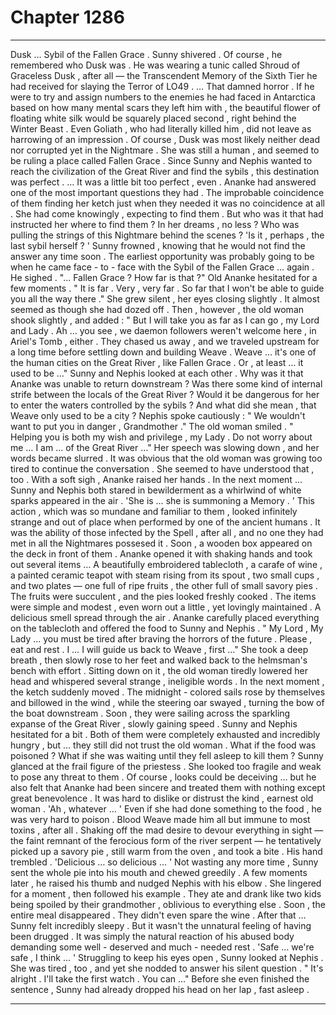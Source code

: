 
# Chapter 1286


---

Dusk … Sybil of the Fallen Grace . Sunny shivered . Of course , he remembered who Dusk was . He was wearing a tunic called Shroud of Graceless Dusk , after all — the Transcendent Memory of the Sixth Tier he had received for slaying the Terror of LO49 . … That damned horror . If he were to try and assign numbers to the enemies he had faced in Antarctica based on how many mental scars they left him with , the beautiful flower of floating white silk would be squarely placed second , right behind the Winter Beast . Even Goliath , who had literally killed him , did not leave as harrowing of an impression . Of course , Dusk was most likely neither dead nor corrupted yet in the Nightmare . She was still a human , and seemed to be ruling a place called Fallen Grace . Since Sunny and Nephis wanted to reach the civilization of the Great River and find the sybils , this destination was perfect . … It was a little bit too perfect , even . Ananke had answered one of the most important questions they had . The improbable coincidence of them finding her ketch just when they needed it was no coincidence at all . She had come knowingly , expecting to find them . But who was it that had instructed her where to find them ? In her dreams , no less ? Who was pulling the strings of this Nightmare behind the scenes ?
'Is it , perhaps , the last sybil herself ? ' Sunny frowned , knowing that he would not find the answer any time soon . The earliest opportunity was probably going to be when he came face - to - face with the Sybil of the Fallen Grace … again . He sighed . "... Fallen Grace ? How far is that ?"
Old Ananke hesitated for a few moments . " It is far . Very , very far . So far that I won't be able to guide you all the way there ."
She grew silent , her eyes closing slightly . It almost seemed as though she had dozed off . Then , however , the old woman shook slightly , and added :
" But I will take you as far as I can go , my Lord and Lady . Ah … you see , we daemon followers weren't welcome here , in Ariel's Tomb , either . They chased us away , and we traveled upstream for a long time before settling down and building Weave . Weave … it's one of the human cities on the Great River , like Fallen Grace . Or , at least … it used to be …"
Sunny and Nephis looked at each other . Why was it that Ananke was unable to return downstream ? Was there some kind of internal strife between the locals of the Great River ? Would it be dangerous for her to enter the waters controlled by the sybils ?
And what did she mean , that Weave only used to be a city ?
Nephis spoke cautiously :
" We wouldn't want to put you in danger , Grandmother ."
The old woman smiled . " Helping you is both my wish and privilege , my Lady . Do not worry about me … I am … of the Great River …"
Her speech was slowing down , and her words became slurred . It was obvious that the old woman was growing too tired to continue the conversation .
She seemed to have understood that , too . With a soft sigh , Ananke raised her hands . In the next moment …
Sunny and Nephis both stared in bewilderment as a whirlwind of white sparks appeared in the air .
'She is … she is summoning a Memory . '
This action , which was so mundane and familiar to them , looked infinitely strange and out of place when performed by one of the ancient humans . It was the ability of those infected by the Spell , after all , and no one they had met in all the Nightmares possesed it .
Soon , a wooden box appeared on the deck in front of them . Ananke opened it with shaking hands and took out several items …
A beautifully embroidered tablecloth , a carafe of wine , a painted ceramic teapot with steam rising from its spout , two small cups , and two plates — one full of ripe fruits , the other full of small savory pies . The fruits were succulent , and the pies looked freshly cooked . The items were simple and modest , even worn out a little , yet lovingly maintained .
A delicious smell spread through the air . Ananke carefully placed everything on the tablecloth and offered the food to Sunny and Nephis . " My Lord , My Lady … you must be tired after braving the horrors of the future . Please , eat and rest . I … I will guide us back to Weave , first …"
She took a deep breath , then slowly rose to her feet and walked back to the helmsman's bench with effort . Sitting down on it , the old woman tiredly lowered her head and whispered several strange , ineligible words .
In the next moment , the ketch suddenly moved . The midnight - colored sails rose by themselves and billowed in the wind , while the steering oar swayed , turning the bow of the boat downstream . Soon , they were sailing across the sparkling expanse of the Great River , slowly gaining speed . Sunny and Nephis hesitated for a bit . Both of them were completely exhausted and incredibly hungry , but … they still did not trust the old woman .
What if the food was poisoned ? What if she was waiting until they fell asleep to kill them ?
Sunny glanced at the frail figure of the priestess . She looked too fragile and weak to pose any threat to them . Of course , looks could be deceiving … but he also felt that Ananke had been sincere and treated them with nothing except great benevolence . It was hard to dislike or distrust the kind , earnest old woman .
'Ah , whatever … '
Even if she had done something to the food , he was very hard to poison . Blood Weave made him all but immune to most toxins , after all .
Shaking off the mad desire to devour everything in sight — the faint remnant of the ferocious form of the river serpent — he tentatively picked up a savory pie , still warm from the oven , and took a bite . His hand trembled . 'Delicious … so delicious … '
Not wasting any more time , Sunny sent the whole pie into his mouth and chewed greedily . A few moments later , he raised his thumb and nudged Nephis with his elbow .
She lingered for a moment , then followed his example . They ate and drank like two kids being spoiled by their grandmother , oblivious to everything else . Soon , the entire meal disappeared . They didn't even spare the wine .
After that … Sunny felt incredibly sleepy .
But it wasn't the unnatural feeling of having been drugged . It was simply the natural reaction of his abused body demanding some well - deserved and much - needed rest . 'Safe … we're safe , I think ... '
Struggling to keep his eyes open , Sunny looked at Nephis . She was tired , too , and yet she nodded to answer his silent question . " It's alright . I'll take the first watch . You can …"
Before she even finished the sentence , Sunny had already dropped his head on her lap , fast asleep .

---

